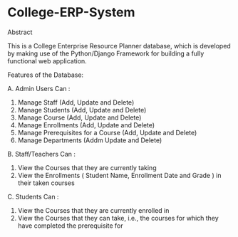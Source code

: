 # College-ERP-System
Abstract

This is a College Enterprise Resource Planner database, which is developed by making use
of the Python/Django Framework for building a fully functional web application.


Features of the Database:

A. Admin Users Can :
1. Manage Staff (Add, Update and Delete)
2. Manage Students (Add, Update and Delete)
3. Manage Course (Add, Update and Delete)
4. Manage Enrollments (Add, Update and Delete)
5. Manage Prerequisites for a Course (Add, Update and Delete)
6. Manage Departments (Addm Update and Delete)


B. Staff/Teachers Can :
1. View the Courses that they are currently taking
2. View the Enrollments ( Student Name, Enrollment Date and Grade ) in their taken
courses


C. Students Can :
1. View the Courses that they are currently enrolled in
2. View the Courses that they can take, i.e., the courses for which they have completed the
prerequisite for
